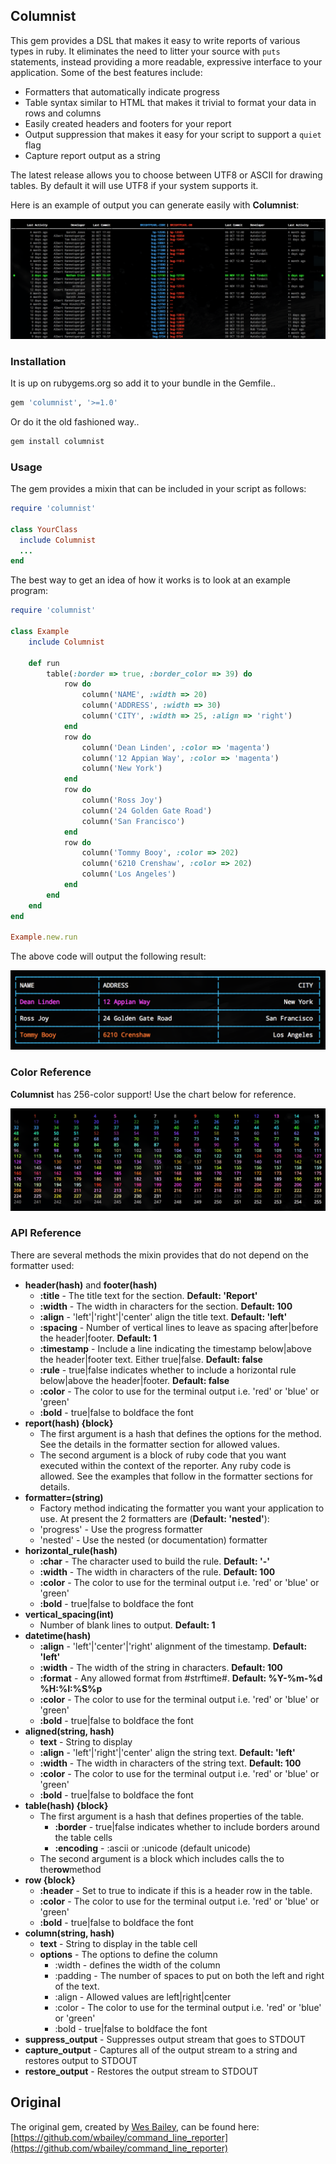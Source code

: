 ## Columnist

This gem provides a DSL that makes it easy to write reports of various types in ruby. It eliminates
the need to litter your source with `puts` statements, instead providing a more readable, expressive
interface to your application. Some of the best features include:

* Formatters that automatically indicate progress
* Table syntax similar to HTML that makes it trivial to format your data in rows and columns
* Easily created headers and footers for your report
* Output suppression that makes it easy for your script to support a `quiet` flag
* Capture report output as a string

The latest release allows you to choose between UTF8 or ASCII for drawing tables. By default it will
use UTF8 if your system supports it.

Here is an example of output you can generate easily with **Columnist**:

![Screenshot](https://raw.githubusercontent.com/alb3rtuk/columnist/master/examples/screenshot-1.png)

### Installation

It is up on rubygems.org so add it to your bundle in the Gemfile..

```bash
gem 'columnist', '>=1.0'
```

Or do it the old fashioned way..

```bash
gem install columnist
```

### Usage

The gem provides a mixin that can be included in your script as follows:

```ruby
require 'columnist'

class YourClass
  include Columnist
  ...
end
```

The best way to get an idea of how it works is to look at an example program:

```ruby
require 'columnist'

class Example
    include Columnist

    def run
        table(:border => true, :border_color => 39) do
            row do
                column('NAME', :width => 20)
                column('ADDRESS', :width => 30)
                column('CITY', :width => 25, :align => 'right')
            end
            row do
                column('Dean Linden', :color => 'magenta')
                column('12 Appian Way', :color => 'magenta')
                column('New York')
            end
            row do
                column('Ross Joy')
                column('24 Golden Gate Road')
                column('San Francisco')
            end
            row do
                column('Tommy Booy', :color => 202)
                column('6210 Crenshaw', :color => 202)
                column('Los Angeles')
            end
        end
    end
end

Example.new.run
```

The above code will output the following result:

![Screenshot](https://raw.githubusercontent.com/alb3rtuk/columnist/master/examples/screenshot-3.png)

### Color Reference

**Columnist** has 256-color support! Use the chart below for reference.

![Screenshot](https://raw.githubusercontent.com/alb3rtuk/columnist/master/examples/screenshot-2.png)

### API Reference

There are several methods the mixin provides that do not depend on the formatter used:

* **header(hash)** and **footer(hash)**
  * **:title** - The title text for the section. **Default: 'Report'**
  * **:width** - The width in characters for the section. **Default: 100**
  * **:align** - 'left'|'right'|'center' align the title text. **Default: 'left'**
  * **:spacing** - Number of vertical lines to leave as spacing after|before the header|footer.
   **Default: 1**
  * **:timestamp** - Include a line indicating the timestamp below|above the header|footer text.
    Either true|false. **Default: false**
  * **:rule** - true|false indicates whether to include a horizontal rule below|above the
    header|footer. **Default: false**
  * **:color** - The color to use for the terminal output i.e. 'red' or 'blue' or 'green'
  * **:bold** - true|false to boldface the font
* **report(hash) {block}**
  * The first argument is a hash that defines the options for the method. See the details in the
    formatter section for allowed values.
  * The second argument is a block of ruby code that you want executed within the context of the
    reporter. Any ruby code is allowed. See the examples that follow in the formatter sections for
    details.
* **formatter=(string)**
  * Factory method indicating the formatter you want your application to use. At present the 2
    formatters are (**Default: 'nested'**):
  * 'progress' - Use the progress formatter
  * 'nested' - Use the nested (or documentation) formatter
* **horizontal_rule(hash)**
  * **:char** - The character used to build the rule. **Default: '-'**
  * **:width** - The width in characters of the rule. **Default: 100**
  * **:color** - The color to use for the terminal output i.e. 'red' or 'blue' or 'green'
  * **:bold** - true|false to boldface the font
* **vertical_spacing(int)**
  * Number of blank lines to output. **Default: 1**
* **datetime(hash)**
  * **:align** - 'left'|'center'|'right' alignment of the timestamp. **Default: 'left'**
  * **:width** - The width of the string in characters. **Default: 100**
  * **:format** - Any allowed format from #strftime#. **Default: %Y-%m-%d %H:%I:%S%p**
  * **:color** - The color to use for the terminal output i.e. 'red' or 'blue' or 'green'
  * **:bold** - true|false to boldface the font
* **aligned(string, hash)**
  * **text** - String to display
  * **:align** - 'left'|'right'|'center' align the string text. **Default: 'left'**
  * **:width** - The width in characters of the string text. **Default: 100**
  * **:color** - The color to use for the terminal output i.e. 'red' or 'blue' or 'green'
  * **:bold** - true|false to boldface the font
* **table(hash) {block}**
  * The first argument is a hash that defines properties of the table.
    * **:border** - true|false indicates whether to include borders around the table cells
    * **:encoding** - :ascii or :unicode (default unicode)
  * The second argument is a block which includes calls the to the**row**method
* **row {block}**
  * **:header** - Set to true to indicate if this is a header row in the table.
  * **:color** - The color to use for the terminal output i.e. 'red' or 'blue' or 'green'
  * **:bold** - true|false to boldface the font
* **column(string, hash)**
  * **text** - String to display in the table cell
  * **options** - The options to define the column
    * :width - defines the width of the column
    * :padding - The number of spaces to put on both the left and right of the text.
    * :align - Allowed values are left|right|center
    * :color - The color to use for the terminal output i.e. 'red' or 'blue' or 'green'
    * :bold - true|false to boldface the font
* **suppress_output** - Suppresses output stream that goes to STDOUT
* **capture_output** - Captures all of the output stream to a string and restores output to STDOUT
* **restore_output** - Restores the output stream to STDOUT

## Original

The original gem, created by [Wes Bailey](https://github.com/wbailey), can be found here:
[https://github.com/wbailey/command_line_reporter](https://github.com/wbailey/command_line_reporter)